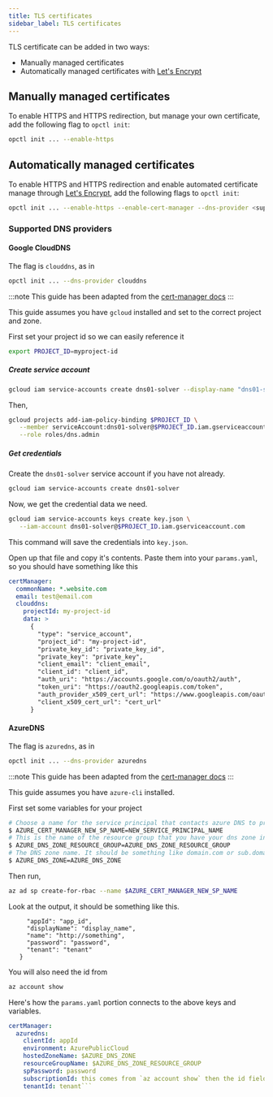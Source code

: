 ```yaml
---
title: TLS certificates
sidebar_label: TLS certificates
---
```


TLS certificate can be added in two ways:
- Manually managed certificates
- Automatically managed certificates with [Let's Encrypt](https://letsencrypt.org/)

## Manually managed certificates
To enable HTTPS and HTTPS redirection, but manage your own certificate, add the following flag to `opctl init`:

```bash
opctl init ... --enable-https
```

## Automatically managed certificates
To enable HTTPS and HTTPS redirection and enable automated certificate manage through [Let's Encrypt](https://letsencrypt.org), add the following flags to `opctl init`:

```bash
opctl init ... --enable-https --enable-cert-manager --dns-provider <supported-dns-provider>
```

### Supported DNS providers

#### Google CloudDNS

The flag is `clouddns`, as in 

```bash
opctl init ... --dns-provider clouddns
```

:::note
This guide has been adapted from the [cert-manager docs](https://cert-manager.io/docs/configuration/acme/dns01/google/) 
:::

This guide assumes you have `gcloud` installed and set to the correct project and zone.

First set your project id so we can easily reference it

```bash
export PROJECT_ID=myproject-id
```

##### Create service account

```bash
gcloud iam service-accounts create dns01-solver --display-name "dns01-solver"
```

Then,

```bash
gcloud projects add-iam-policy-binding $PROJECT_ID \
   --member serviceAccount:dns01-solver@$PROJECT_ID.iam.gserviceaccount.com \
   --role roles/dns.admin
```

##### Get credentials

Create the `dns01-solver` service account if you have not already.

```bash
gcloud iam service-accounts create dns01-solver
```

Now, we get the credential data we need.

```bash
gcloud iam service-accounts keys create key.json \
   --iam-account dns01-solver@$PROJECT_ID.iam.gserviceaccount.com
```

This command will save the credentials into `key.json`.

Open up that file and copy it's contents.
Paste them into your `params.yaml`, so you should have something like this

```yaml
certManager:
  commonName: *.website.com
  email: test@email.com
  clouddns:
    projectId: my-project-id
    data: >
      {
        "type": "service_account",
        "project_id": "my-project-id",
        "private_key_id": "private_key_id",
        "private_key": "private_key",
        "client_email": "client_email",
        "client_id": "client_id",
        "auth_uri": "https://accounts.google.com/o/oauth2/auth",
        "token_uri": "https://oauth2.googleapis.com/token",
        "auth_provider_x509_cert_url": "https://www.googleapis.com/oauth2/v1/certs",
        "client_x509_cert_url": "cert_url"
      }
```

#### AzureDNS

The flag is `azuredns`, as in 

```bash
opctl init ... --dns-provider azuredns
```

:::note
This guide has been adapted from the [cert-manager docs](https://cert-manager.io/docs/configuration/acme/dns01/azuredns/) 
:::

This guide assumes you have `azure-cli` installed.


First set some variables for your project


```bash
# Choose a name for the service principal that contacts azure DNS to present the challenge
$ AZURE_CERT_MANAGER_NEW_SP_NAME=NEW_SERVICE_PRINCIPAL_NAME
# This is the name of the resource group that you have your dns zone in
$ AZURE_DNS_ZONE_RESOURCE_GROUP=AZURE_DNS_ZONE_RESOURCE_GROUP
# The DNS zone name. It should be something like domain.com or sub.domain.com
$ AZURE_DNS_ZONE=AZURE_DNS_ZONE
```

Then run,

```bash
az ad sp create-for-rbac --name $AZURE_CERT_MANAGER_NEW_SP_NAME
```

Look at the output, it should be something like this.

```{
     "appId": "app_id",
     "displayName": "display_name",
     "name": "http://something",
     "password": "password",
     "tenant": "tenant"
   }
```

You will also need the id from 

```bash
az account show
```

Here's how the `params.yaml` portion connects to the above keys and variables.

```yaml
certManager:
  azuredns:
    clientId: appId
    environment: AzurePublicCloud
    hostedZoneName: $AZURE_DNS_ZONE
    resourceGroupName: $AZURE_DNS_ZONE_RESOURCE_GROUP
    spPassword: password
    subscriptionId: this comes from `az account show` then the id field.
    tenantId: tenant``` 
